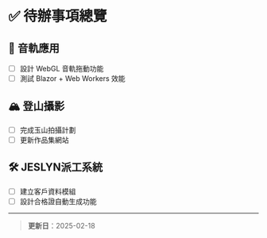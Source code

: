# ✅ 待辦事項總覽

## 🎵 音軌應用
- [ ] 設計 WebGL 音軌拖動功能
- [ ] 測試 Blazor + Web Workers 效能

## 🏔️ 登山攝影
- [ ] 完成玉山拍攝計劃
- [ ] 更新作品集網站

## 🛠️ JESLYN派工系統
- [ ] 建立客戶資料模組
- [ ] 設計合格證自動生成功能

---
> **更新日**：2025-02-18
